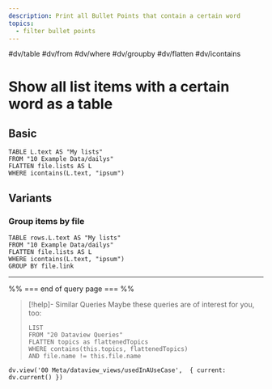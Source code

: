 ```yaml
---
description: Print all Bullet Points that contain a certain word
topics:
  - filter bullet points
---
```

#dv/table #dv/from #dv/where #dv/groupby #dv/flatten #dv/icontains 

# Show all list items with a certain word as a table

## Basic 

```dataview
TABLE L.text AS "My lists"
FROM "10 Example Data/dailys"
FLATTEN file.lists AS L
WHERE icontains(L.text, "ipsum")
```

## Variants

### Group items by file

```dataview
TABLE rows.L.text AS "My lists"
FROM "10 Example Data/dailys"
FLATTEN file.lists AS L
WHERE icontains(L.text, "ipsum")
GROUP BY file.link
```

---
%% === end of query page === %%
> [!help]- Similar Queries
> Maybe these queries are of interest for you, too:
> ```dataview
> LIST
> FROM "20 Dataview Queries"
> FLATTEN topics as flattenedTopics
> WHERE contains(this.topics, flattenedTopics)
> AND file.name != this.file.name
> ```

```dataviewjs
dv.view('00 Meta/dataview_views/usedInAUseCase',  { current: dv.current() })
```
